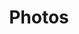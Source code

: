 ---
title: Photos
type: landing

sections:
  - block: markdown
    id: photos
    content:
      title: Photos
      subtitle: ''
      text: |-
        {{< gallery album="certificates" >}}
    design:
      columns: '1'
---